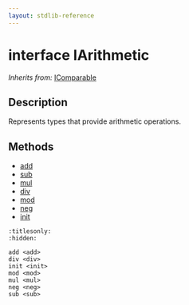 ```yaml
---
layout: stdlib-reference
---
```


# interface IArithmetic

*Inherits from:* [IComparable](../interfaces/icomparable-01/index)

## Description

Represents types that provide arithmetic operations.


## Methods

* [add](../add)
* [sub](../sub)
* [mul](../mul)
* [div](../div)
* [mod](../mod)
* [neg](../neg)
* [init](../init)


```{toctree}
:titlesonly:
:hidden:

add <add>
div <div>
init <init>
mod <mod>
mul <mul>
neg <neg>
sub <sub>
```
